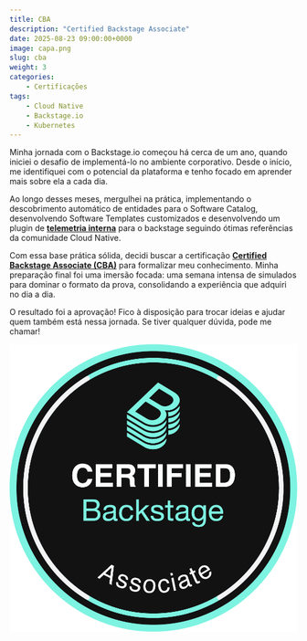 ```yaml
---
title: CBA
description: "Certified Backstage Associate"
date: 2025-08-23 09:00:00+0000
image: capa.png
slug: cba
weight: 3
categories:
    - Certificações
tags:
    - Cloud Native
    - Backstage.io
    - Kubernetes
---
```


Minha jornada com o Backstage.io começou há cerca de um ano, quando iniciei o desafio de implementá-lo no ambiente corporativo. Desde o início, me identifiquei com o potencial da plataforma e tenho focado em aprender mais sobre ela a cada dia.

Ao longo desses meses, mergulhei na prática, implementando o descobrimento automático de entidades para o Software Catalog, desenvolvendo Software Templates customizados e desenvolvendo um plugin de **[telemetria interna](https://github.com/raphanogueira/backstage-plugins/tree/master/plugins/analytics-internal)** para o backstage seguindo ótimas referências da comunidade Cloud Native.

Com essa base prática sólida, decidi buscar a certificação **[Certified Backstage Associate (CBA)](https://www.credly.com/badges/192f4a89-8713-4665-9b6e-9f6ba4b1ee63/linked_in?t=t1gvbj)** para formalizar meu conhecimento. Minha preparação final foi uma imersão focada: uma semana intensa de simulados para dominar o formato da prova, consolidando a experiência que adquiri no dia a dia.

O resultado foi a aprovação! Fico à disposição para trocar ideias e ajudar quem também está nessa jornada. Se tiver qualquer dúvida, pode me chamar!

![CBA - Certified Backstage Associate](cba.png)
